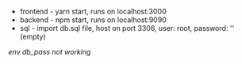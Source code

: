 - frontend - yarn start, runs on localhost:3000
- backend - npm start, runs on localhost:9090
- sql - import db.sql file, host on port 3306, user: root, password: '' (empty)

*env db_pass not working*